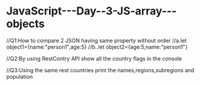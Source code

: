 # JavaScript---Day--3-JS-array---objects


//Q1:How to compare 2 JSON having same property without order
//a.let object1={name:"person1",age:5}
//b..let object2={age:5,name:"person1"}

//Q2:By using RestContry API show all the country flags in the console

//Q3:Using the same rest countries print the names,regions,subregions and population

